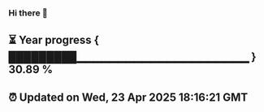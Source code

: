 ### Hi there 👋
⏳ Year progress { █████████▁▁▁▁▁▁▁▁▁▁▁▁▁▁▁▁▁▁▁▁▁ } 30.89 %
---
⏰ Updated on Wed, 23 Apr 2025 18:16:21 GMT
---
